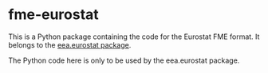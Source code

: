 # fme-eurostat

This is a Python package containing the code for the Eurostat FME format.
It belongs to the [eea.eurostat package](https://github.com/eea/eea.todo).

The Python code here is only to be used by the eea.eurostat package.
